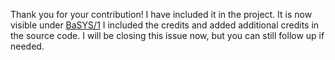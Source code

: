 Thank you for your contribution! I have included it in the project. It is now visible under [BaSYS/1](https://github.com/seanpm2001/WacOS/tree/master/Basys/1/UI_Demo/Web/peterhil/) I included the credits and added additional credits in the source code. I will be closing this issue now, but you can still follow up if needed.
